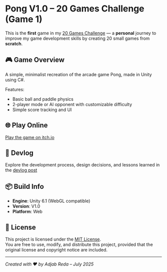 # Pong V1.0 – 20 Games Challenge (Game 1)

This is the **first** game in my [20 Games Challenge](https://20_games_challenge.gitlab.io/challenge/#1) — a **personal** journey to improve my game development skills by creating 20 small games from **scratch**.

  
## 🎮 Game Overview
A simple, minimalist recreation of the arcade game Pong, made in Unity using C#.

Features:
- Basic ball and paddle physics  
- 2-player mode or AI opponent with customizable difficulty  
- Simple score tracking and UI

  
## 🌐 Play Online
[Play the game on itch.io](https://reda-adjab.itch.io/)

  
## 📝 Devlog
Explore the development process, design decisions, and lessons learned in the [devlog post](https://reda-adjab.itch.io/)

  
## 📦 Build Info
- **Engine**: Unity 6.1 (WebGL compatible)  
- **Version**: V1.0  
- **Platform**: Web

  
## 📜 License
This project is licensed under the [MIT License](LICENSE).  
You are free to use, modify, and distribute this project, provided that the original license and copyright notice are included.

---

*Created with ❤️ by Adjab Reda – July 2025*
